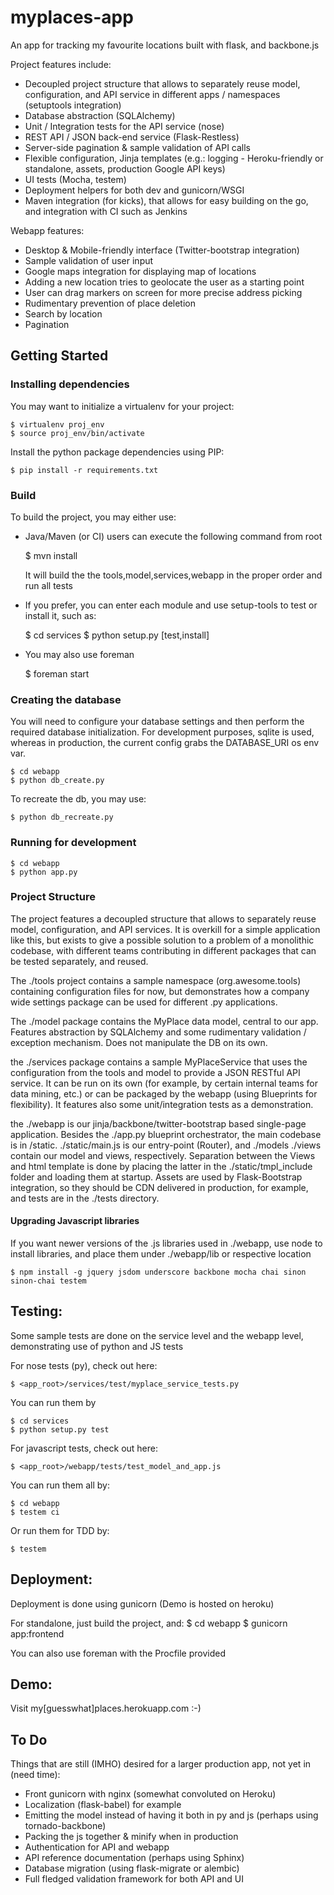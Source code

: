 myplaces-app
=============

An app for tracking my favourite locations built with flask, and backbone.js

Project features include:

* Decoupled project structure that allows to separately reuse model, configuration, and API service in different apps / namespaces (setuptools integration)
* Database abstraction (SQLAlchemy)
* Unit / Integration tests for the API service (nose)
* REST API / JSON back-end service (Flask-Restless)
* Server-side pagination & sample validation of API calls
* Flexible configuration, Jinja templates (e.g.: logging - Heroku-friendly or standalone, assets, production Google API keys)
* UI tests (Mocha, testem)
* Deployment helpers for both dev and gunicorn/WSGI
* Maven integration (for kicks), that allows for easy building on the go, and integration with CI such as Jenkins

Webapp features:
* Desktop & Mobile-friendly interface (Twitter-bootstrap integration)
* Sample validation of user input
* Google maps integration for displaying map of locations
* Adding a new location tries to geolocate the user as a starting point
* User can drag markers on screen for more precise address picking
* Rudimentary prevention of place deletion
* Search by location
* Pagination

Getting Started
---------------

### Installing dependencies

You may want to initialize a virtualenv for your project:

    $ virtualenv proj_env
    $ source proj_env/bin/activate

Install the python package dependencies using PIP:

    $ pip install -r requirements.txt

### Build

To build the project, you may either use:

* Java/Maven (or CI) users can execute the following command from root

    $ mvn install

   It will build the the tools,model,services,webapp in the proper order and run all tests

* If you prefer, you can enter each module and use setup-tools to test or install it, such as:

    $ cd services
    $ python setup.py [test,install]

* You may also use foreman

    $ foreman start

### Creating the database

You will need to configure your database settings and then perform the required database initialization.
For development purposes, sqlite is used, whereas in production, the current config grabs the DATABASE_URI os env var.

    $ cd webapp
    $ python db_create.py

To recreate the db, you may use:

    $ python db_recreate.py

### Running for development

    $ cd webapp
    $ python app.py


### Project Structure

The project features a decoupled structure that allows to separately reuse model, configuration, and API services.
It is overkill for a simple application like this, but exists to give a possible solution to a problem of a monolithic codebase, with different teams contributing in different packages that can be tested separately, and reused.

The ./tools project contains a sample namespace (org.awesome.tools) containing configuration files for now, but demonstrates how a company wide settings package can be used for different .py applications.

The ./model package contains the MyPlace data model, central to our app. Features abstraction by SQLAlchemy and some rudimentary validation / exception mechanism. Does not manipulate the DB on its own.

the ./services package contains a sample MyPlaceService that uses the configuration from the tools and model to provide a JSON RESTful API service. It can be run on its own (for example, by certain internal teams for data mining, etc.) or can be packaged by the webapp (using Blueprints for flexibility).
It features also some unit/integration tests as a demonstration.

the ./webapp is our jinja/backbone/twitter-bootstrap based single-page application. Besides the ./app.py blueprint orchestrator, the main codebase is in /static. ./static/main.js is our entry-point (Router), and ./models ./views contain our model and views, respectively. Separation between the Views and html template is done by placing the latter in the ./static/tmpl_include folder and loading them at startup.
Assets are used by Flask-Bootstrap integration, so they should be CDN delivered in production, for example, and tests are in the ./tests directory.

#### Upgrading Javascript libraries

If you want newer versions of the .js libraries used in ./webapp, use node to install libraries, and place them under ./webapp/lib or respective location

    $ npm install -g jquery jsdom underscore backbone mocha chai sinon sinon-chai testem

Testing:
--------
Some sample tests are done on the service level and the webapp level, demonstrating use of python and JS tests

For nose tests (py), check out here:

    $ <app_root>/services/test/myplace_service_tests.py

You can run them by

    $ cd services
    $ python setup.py test

For javascript tests, check out here:

    $ <app_root>/webapp/tests/test_model_and_app.js

You can run them all by:

    $ cd webapp
    $ testem ci

Or run them for TDD by:

    $ testem

Deployment:
-----------

Deployment is done using gunicorn (Demo is hosted on heroku)

For standalone, just build the project, and:
    $ cd webapp
    $ gunicorn app:frontend

You can also use foreman with the Procfile provided

Demo:
-----------
Visit my[guesswhat]places.herokuapp.com :-)


To Do
---------------
Things that are still (IMHO) desired for a larger production app, not yet in (need time):

* Front gunicorn with nginx (somewhat convoluted on Heroku)
* Localization (flask-babel) for example
* Emitting the model instead of having it both in py and js (perhaps using tornado-backbone)
* Packing the js together & minify when in production
* Authentication for API and webapp
* API reference documentation (perhaps using Sphinx)
* Database migration (using flask-migrate or alembic)
* Full fledged validation framework for both API and UI
